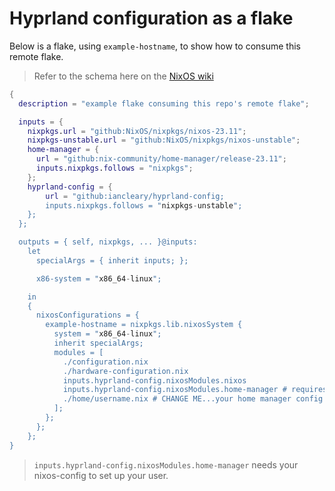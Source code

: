 # Hyprland configuration as a flake

Below is a flake, using `example-hostname`, to show how to consume this remote flake.

> Refer to the schema here on the [NixOS wiki](https://nixos.wiki/wiki/Flakes#Output_schema)

```nix
{
  description = "example flake consuming this repo's remote flake";

  inputs = {
    nixpkgs.url = "github:NixOS/nixpkgs/nixos-23.11";
    nixpkgs-unstable.url = "github:NixOS/nixpkgs/nixos-unstable";
    home-manager = {
      url = "github:nix-community/home-manager/release-23.11";
      inputs.nixpkgs.follows = "nixpkgs";
    };
    hyprland-config = {
        url = "github:iancleary/hyprland-config;
        inputs.nixpkgs.follows = "nixpkgs-unstable";
    };
  };

  outputs = { self, nixpkgs, ... }@inputs:
    let
      specialArgs = { inherit inputs; };

      x86-system = "x86_64-linux";

    in
    {
      nixosConfigurations = {
        example-hostname = nixpkgs.lib.nixosSystem {
          system = "x86_64-linux";
          inherit specialArgs;
          modules = [
            ./configuration.nix
            ./hardware-configuration.nix
            inputs.hyprland-config.nixosModules.nixos
            inputs.hyprland-config.nixosModules.home-manager # requires below home-manager setup for your user
            ./home/username.nix # CHANGE ME...your home manager config that sets up your user
          ];
        };
      };
    };
}

```

> `inputs.hyprland-config.nixosModules.home-manager` needs your nixos-config to set up your user.
